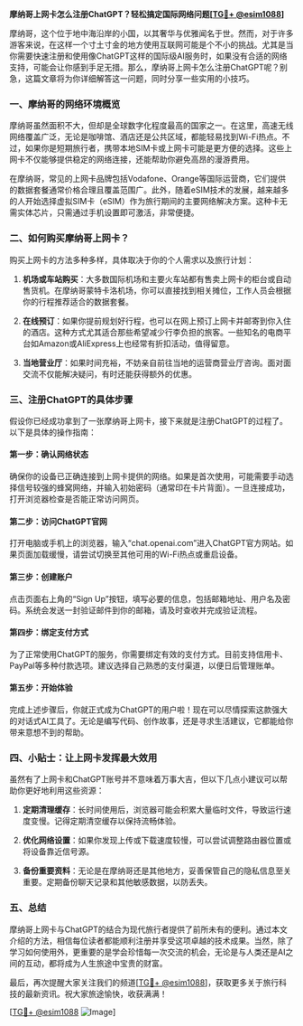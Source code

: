 **摩纳哥上网卡怎么注册ChatGPT？轻松搞定国际网络问题[[TG💪+ @esim1088](https://t.me/s/esim1088)]**

摩纳哥，这个位于地中海沿岸的小国，以其奢华与优雅闻名于世。然而，对于许多游客来说，在这样一个寸土寸金的地方使用互联网可能是个不小的挑战。尤其是当你需要快速注册和使用像ChatGPT这样的国际级AI服务时，如果没有合适的网络支持，可能会让你感到手足无措。那么，摩纳哥上网卡怎么注册ChatGPT呢？别急，这篇文章将为你详细解答这一问题，同时分享一些实用的小技巧。

### **一、摩纳哥的网络环境概览**

摩纳哥虽然面积不大，但却是全球数字化程度最高的国家之一。在这里，高速无线网络覆盖广泛，无论是咖啡馆、酒店还是公共区域，都能轻易找到Wi-Fi热点。不过，如果你是短期旅行者，携带本地SIM卡或上网卡可能是更方便的选择。这些上网卡不仅能够提供稳定的网络连接，还能帮助你避免高昂的漫游费用。

在摩纳哥，常见的上网卡品牌包括Vodafone、Orange等国际运营商，它们提供的数据套餐通常价格合理且覆盖范围广。此外，随着eSIM技术的发展，越来越多的人开始选择虚拟SIM卡（eSIM）作为旅行期间的主要网络解决方案。这种卡无需实体芯片，只需通过手机设置即可激活，非常便捷。

### **二、如何购买摩纳哥上网卡？**

购买上网卡的方法多种多样，具体取决于你的个人需求以及旅行计划：

1. **机场或车站购买**：大多数国际机场和主要火车站都有售卖上网卡的柜台或自动售货机。在摩纳哥蒙特卡洛机场，你可以直接找到相关摊位，工作人员会根据你的行程推荐适合的数据套餐。
   
2. **在线预订**：如果你提前规划好行程，也可以在网上预订上网卡并邮寄到你入住的酒店。这种方式尤其适合那些希望减少行李负担的旅客。一些知名的电商平台如Amazon或AliExpress上也经常有折扣活动，值得留意。

3. **当地营业厅**：如果时间充裕，不妨亲自前往当地的运营商营业厅咨询。面对面交流不仅能解决疑问，有时还能获得额外的优惠。

### **三、注册ChatGPT的具体步骤**

假设你已经成功拿到了一张摩纳哥上网卡，接下来就是注册ChatGPT的过程了。以下是具体的操作指南：

#### **第一步：确认网络状态**
确保你的设备已正确连接到上网卡提供的网络。如果是首次使用，可能需要手动选择信号较强的蜂窝网络，并输入初始密码（通常印在卡片背面）。一旦连接成功，打开浏览器检查是否能正常访问网页。

#### **第二步：访问ChatGPT官网**
打开电脑或手机上的浏览器，输入“chat.openai.com”进入ChatGPT官方网站。如果页面加载缓慢，请尝试切换至其他可用的Wi-Fi热点或重启设备。

#### **第三步：创建账户**
点击页面右上角的“Sign Up”按钮，填写必要的信息，包括邮箱地址、用户名及密码。系统会发送一封验证邮件到你的邮箱，请及时查收并完成验证流程。

#### **第四步：绑定支付方式**
为了正常使用ChatGPT的服务，你需要绑定有效的支付方式。目前支持信用卡、PayPal等多种付款选项。建议选择自己熟悉的支付渠道，以便日后管理账单。

#### **第五步：开始体验**
完成上述步骤后，你就正式成为ChatGPT的用户啦！现在可以尽情探索这款强大的对话式AI工具了。无论是编写代码、创作故事，还是寻求生活建议，它都能给你带来意想不到的帮助。

### **四、小贴士：让上网卡发挥最大效用**

虽然有了上网卡和ChatGPT账号并不意味着万事大吉，但以下几点小建议可以帮助你更好地利用这些资源：

1. **定期清理缓存**：长时间使用后，浏览器可能会积累大量临时文件，导致运行速度变慢。记得定期清空缓存以保持流畅体验。
   
2. **优化网络设置**：如果你发现上传或下载速度较慢，可以尝试调整路由器位置或将设备靠近信号源。

3. **备份重要资料**：无论是在摩纳哥还是其他地方，妥善保管自己的隐私信息至关重要。定期备份聊天记录和其他敏感数据，以防丢失。

### **五、总结**

摩纳哥上网卡与ChatGPT的结合为现代旅行者提供了前所未有的便利。通过本文介绍的方法，相信每位读者都能顺利注册并享受这项卓越的技术成果。当然，除了学习如何使用外，更重要的是学会珍惜每一次交流的机会，无论是与人类还是AI之间的互动，都将成为人生旅途中宝贵的财富。

最后，再次提醒大家关注我们的频道[[TG💪+ @esim1088](https://t.me/s/esim1088)]，获取更多关于旅行科技的最新资讯。祝大家旅途愉快，收获满满！

[[TG💪+ @esim1088](https://t.me/s/esim1088) ![Image](https://i.postimg.cc/4NQfJmqS/Snipaste-2025-05-13-00-14-12.png)]